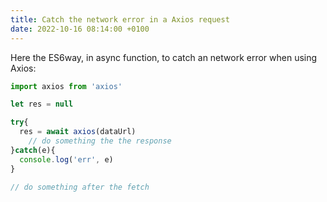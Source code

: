 ```yaml
---
title: Catch the network error in a Axios request
date: 2022-10-16 08:14:00 +0100
---
```




Here the ES6way, in async function, to catch an network error when using Axios:

```js
import axios from 'axios'

let res = null

try{
  res = await axios(dataUrl)
	// do something the the response
}catch(e){
  console.log('err', e)
}

// do something after the fetch 
```

